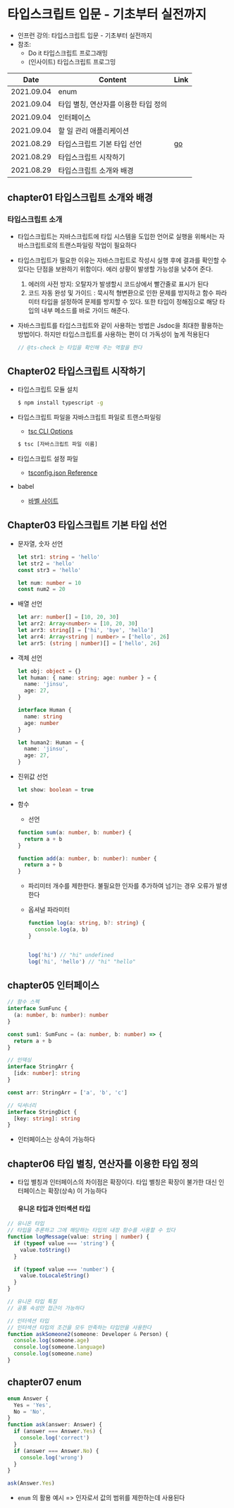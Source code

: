 # 타입스크립트 입문 - 기초부터 실전까지

- 인프런 강의: 타입스크립트 입문 - 기초부터 실전까지
- 참조:
  - Do it 타입스크립트 프로그래밍
  - (인사이트) 타입스크립트 프로그밍

| Date       | Content                              | Link                                                         |
| ---------- | ------------------------------------ | ------------------------------------------------------------ |
| 2021.09.04 | enum                                 |                                                              |
| 2021.09.04 | 타입 별칭, 연산자를 이용한 타입 정의 |                                                              |
| 2021.09.04 | 인터페이스                           |                                                              |
| 2021.09.04 | 할 일 관리 애플리케이션              |                                                              |
| 2021.08.29 | 타입스크립트 기본 타입 선언          | [go](https://github.com/jinsuSang/typescript-basic#chapter03-%ED%83%80%EC%9E%85%EC%8A%A4%ED%81%AC%EB%A6%BD%ED%8A%B8-%EA%B8%B0%EB%B3%B8-%ED%83%80%EC%9E%85-%EC%84%A0%EC%96%B8) |
| 2021.08.29 | 타입스크립트 시작하기                |                                                              |
| 2021.08.29 | 타입스크립트 소개와 배경             |                                                              |

## chapter01 타입스크립트 소개와 배경

### 타입스크립트 소개

- 타입스크립트는 자바스크립트에 타입 시스템을 도입한 언어로 실행을 위해서는 자바스크립트로의 트랜스파일링 작업이 필요하다 
- 타입스크립트가 필요한 이유는 자바스크립트로 작성시 실행 후에 결과를 확인할 수 있다는 단점을 보완하기 위함이다. 에러 상황이 발생할 가능성을 낮추어 준다.
  1. 에러의 사전 방지: 오탈자가 발생할시 코드상에서 빨간줄로 표시가 된다 
  2. 코드 자동 완성 및 가이드 : 묵시적 형변환으로 인한 문제를 방지하고 함수 파라미터 타입을 설정하여 문제를 방지할 수 있다. 또한 타입이 정해짐으로 해당 타입의 내부 메소드를 바로 가이드 해준다.  

- 자바스크립트를 타입스크립트와 같이 사용하는 방법은  Jsdoc을 최대한 활용하는 방법이다. 하지만 타입스크립트를 사용하는 편이 더 가독성이 높게 적용된다

  ```js
  // @ts-check 는 타입을 확인해 주는 역할을 한다
  ```

##  Chapter02 타입스크립트 시작하기

- 타입스크립트 모듈 설치

  ```bash
  $ npm install typescript -g  
  ```

- 타입스크립트 파일을 자바스크립트 파일로 트랜스파일링 

  - [tsc CLI Options](https://www.typescriptlang.org/docs/handbook/compiler-options.html)

  ```bash
  $ tsc [자바스크립트 파일 이름]
  ```

- 타입스크립트 설정 파일
  - [tsconfig.json Reference](https://www.typescriptlang.org/tsconfig)

- babel
  - [바벨 사이트](https://babeljs.io/)

## Chapter03 타입스크립트 기본 타입 선언

- 문자열, 숫자 선언

  ```typescript
  let str1: string = 'hello'
  let str2 = 'hello'
  const str3 = 'hello'
  
  let num: number = 10
  const num2 = 20
  ```

- 배열 선언

  ```typescript
  let arr: number[] = [10, 20, 30]
  let arr2: Array<number> = [10, 20, 30]
  let arr3: string[] = ['hi', 'bye', 'hello']
  let arr4: Array<string | number> = ['hello', 26]
  let arr5: (string | number)[] = ['hello', 26]
  ```

- 객체 선언 

  ```typescript
  let obj: object = {}
  let human: { name: string; age: number } = {
    name: 'jinsu',
    age: 27,
  }
  
  interface Human {
    name: string
    age: number
  }
  
  let human2: Human = {
    name: 'jinsu',
    age: 27,
  }
  ```

- 진위값 선언

  ```typescript
  let show: boolean = true
  ```

- 함수 

  - 선언 

  ```typescript
  function sum(a: number, b: number) {
    return a + b
  }
  
  function add(a: number, b: number): number {
    return a + b
  }
  ```

  - 파리미터 개수를 제한한다. 불필요한 인자를 추가하여 넘기는 경우 오류가 발생한다 

  - 옵셔널 파라미터

    ```typescript
    function log(a: string, b?: string) {
      console.log(a, b)
    }
    
    
    log('hi') // "hi" undefined
    log('hi', 'hello') // "hi" "hello"
    ```

## chapter05 인터페이스

```typescript
// 함수 스펙
interface SumFunc {
  (a: number, b: number): number
}

const sum1: SumFunc = (a: number, b: number) => {
  return a + b
}

// 인덱싱
interface StringArr {
  [idx: number]: string
}

const arr: StringArr = ['a', 'b', 'c']

// 딕셔너리
interface StringDict {
  [key: string]: string
}
```

- 인터페이스는 상속이 가능하다

## chapter06 타입 별칭, 연산자를 이용한 타입 정의

- 타입 별칭과 인터페이스의 차이점은 확장이다. 타입 별칭은 확장이 불가한 대신 인터페이스는 확장(상속) 이 가능하다

  #### 유니온 타입과 인터섹션 타입

```typescript
// 유니온 타입
// 타입을 추론하고 그에 해당하는 타입의 내장 함수를 사용할 수 있다
function logMessage(value: string | number) {
  if (typeof value === 'string') {
    value.toString()
  }

  if (typeof value === 'number') {
    value.toLocaleString()
  }
}

// 유니온 타입 특징
// 공통 속성만 접근이 가능하다

// 인터섹션 타입
// 인터섹션 타입의 조건을 모두 만족하는 타입만을 사용한다
function askSomeone2(someone: Developer & Person) {
  console.log(someone.age)
  console.log(someone.language)
  console.log(someone.name)
}
```

## chapter07 enum

```typescript
enum Answer {
  Yes = 'Yes',
  No = 'No',
}
function ask(answer: Answer) {
  if (answer === Answer.Yes) {
    console.log('correct')
  }
  if (answer === Answer.No) {
    console.log('wrong')
  }
}

ask(Answer.Yes)
```

- `enum` 의 활용 예시 => 인자로서 값의 범위를 제한하는데 사용된다